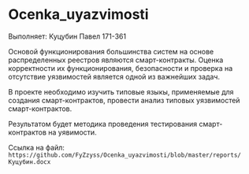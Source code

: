 # Ocenka_uyazvimosti

Выполняет: Куцубин Павел 171-361

Основой функционирования большинства систем на основе распределенных реестров являются смарт-контракты. Оценка корректности их функционирования, безопасности и проверка на отсутствие уязвимостей является одной из важнейших задач.

В проекте необходимо изучить типовые языкы, применяемые для создания смарт-контрактов, провести анализ типовых уязвимостей смарт-контрактов.

Результатом будет методика проведения тестирования смарт-контрактов на уявимости.

Cсылка на файл: `https://github.com/FyZzyss/Ocenka_uyazvimosti/blob/master/reports/Куцубин.docx`
